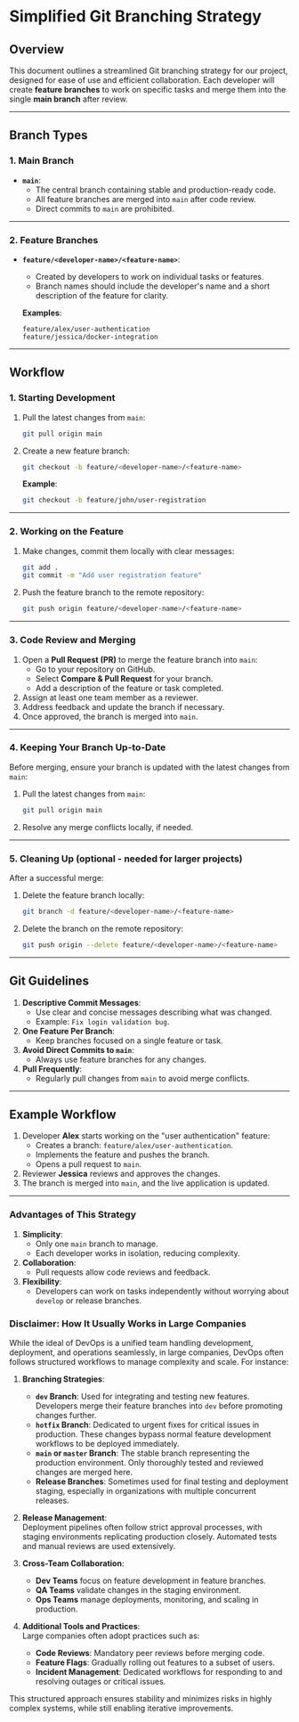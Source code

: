 # **Simplified Git Branching Strategy**

## **Overview**

This document outlines a streamlined Git branching strategy for our project, designed for ease of use and efficient collaboration. Each developer will create **feature branches** to work on specific tasks and merge them into the single **main branch** after review.

---

## **Branch Types**

### **1. Main Branch**
- **`main`**:
  - The central branch containing stable and production-ready code.
  - All feature branches are merged into `main` after code review.
  - Direct commits to `main` are prohibited.

---

### **2. Feature Branches**
- **`feature/<developer-name>/<feature-name>`**:
  - Created by developers to work on individual tasks or features.
  - Branch names should include the developer's name and a short description of the feature for clarity.

   **Examples**:
   ```
   feature/alex/user-authentication
   feature/jessica/docker-integration
   ```

---

## **Workflow**

### **1. Starting Development**
1. Pull the latest changes from `main`:
   ```bash
   git pull origin main
   ```
2. Create a new feature branch:
   ```bash
   git checkout -b feature/<developer-name>/<feature-name>
   ```
   **Example**:
   ```bash
   git checkout -b feature/john/user-registration
   ```

---

### **2. Working on the Feature**
1. Make changes, commit them locally with clear messages:
   ```bash
   git add .
   git commit -m "Add user registration feature"
   ```
2. Push the feature branch to the remote repository:
   ```bash
   git push origin feature/<developer-name>/<feature-name>
   ```

---

### **3. Code Review and Merging**
1. Open a **Pull Request (PR)** to merge the feature branch into `main`:
   - Go to your repository on GitHub.
   - Select **Compare & Pull Request** for your branch.
   - Add a description of the feature or task completed.
2. Assign at least one team member as a reviewer.
3. Address feedback and update the branch if necessary.
4. Once approved, the branch is merged into `main`.

---

### **4. Keeping Your Branch Up-to-Date**
Before merging, ensure your branch is updated with the latest changes from `main`:
1. Pull the latest changes from `main`:
   ```bash
   git pull origin main
   ```
2. Resolve any merge conflicts locally, if needed.

---

### **5. Cleaning Up (optional - needed for larger projects)**
After a successful merge:
1. Delete the feature branch locally:
   ```bash
   git branch -d feature/<developer-name>/<feature-name>
   ```
2. Delete the branch on the remote repository:
   ```bash
   git push origin --delete feature/<developer-name>/<feature-name>
   ```

---

## **Git Guidelines**
1. **Descriptive Commit Messages**:
   - Use clear and concise messages describing what was changed.
   - Example: `Fix login validation bug`.
2. **One Feature Per Branch**:
   - Keep branches focused on a single feature or task.
3. **Avoid Direct Commits to `main`**:
   - Always use feature branches for any changes.
4. **Pull Frequently**:
   - Regularly pull changes from `main` to avoid merge conflicts.

---

## **Example Workflow**
1. Developer **Alex** starts working on the "user authentication" feature:
   - Creates a branch: `feature/alex/user-authentication`.
   - Implements the feature and pushes the branch.
   - Opens a pull request to `main`.
2. Reviewer **Jessica** reviews and approves the changes.
3. The branch is merged into `main`, and the live application is updated.

---

### **Advantages of This Strategy**
1. **Simplicity**:
   - Only one `main` branch to manage.
   - Each developer works in isolation, reducing complexity.
2. **Collaboration**:
   - Pull requests allow code reviews and feedback.
3. **Flexibility**:
   - Developers can work on tasks independently without worrying about `develop` or release branches.



### Disclaimer: How It Usually Works in Large Companies

While the ideal of DevOps is a unified team handling development, deployment, and operations seamlessly, in large companies, DevOps often follows structured workflows to manage complexity and scale. For instance:

1. **Branching Strategies**:  
   - **`dev` Branch**: Used for integrating and testing new features. Developers merge their feature branches into `dev` before promoting changes further.
   - **`hotfix` Branch**: Dedicated to urgent fixes for critical issues in production. These changes bypass normal feature development workflows to be deployed immediately.
   - **`main` or `master` Branch**: The stable branch representing the production environment. Only thoroughly tested and reviewed changes are merged here.
   - **Release Branches**: Sometimes used for final testing and deployment staging, especially in organizations with multiple concurrent releases.

2. **Release Management**:  
   Deployment pipelines often follow strict approval processes, with staging environments replicating production closely. Automated tests and manual reviews are used extensively.

3. **Cross-Team Collaboration**:  
   - **Dev Teams** focus on feature development in feature branches.
   - **QA Teams** validate changes in the staging environment.
   - **Ops Teams** manage deployments, monitoring, and scaling in production.

4. **Additional Tools and Practices**:  
   Large companies often adopt practices such as:
   - **Code Reviews**: Mandatory peer reviews before merging code.
   - **Feature Flags**: Gradually rolling out features to a subset of users.
   - **Incident Management**: Dedicated workflows for responding to and resolving outages or critical issues.

This structured approach ensures stability and minimizes risks in highly complex systems, while still enabling iterative improvements.
